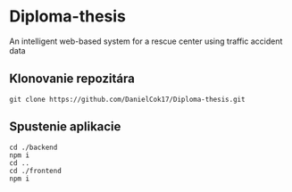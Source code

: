 # Diploma-thesis
An intelligent web-based system for a rescue center using traffic accident data


## Klonovanie repozitára

```shell
git clone https://github.com/DanielCok17/Diploma-thesis.git
```

## Spustenie aplikacie

```shell
cd ./backend
npm i
cd ..
cd ./frontend
npm i
```






